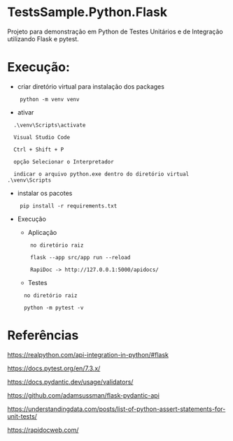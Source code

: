 # TestsSample.Python.Flask

Projeto para demonstração em Python de Testes Unitários e de Integração utilizando Flask e pytest.


# Execução:

- criar diretório virtual para instalação dos packages
```
    python -m venv venv
```
- ativar
```
  .\venv\Scripts\activate

  Visual Studio Code

  Ctrl + Shift + P

  opção Selecionar o Interpretador 

  indicar o arquivo python.exe dentro do diretório virtual .\venv\Scripts
```
- instalar os pacotes
```
    pip install -r requirements.txt
```
- Execução 

  - Aplicação
  ```
      no diretório raiz
      
      flask --app src/app run --reload 

      RapiDoc -> http://127.0.0.1:5000/apidocs/
  ```
  - Testes
  ```
    no diretório raiz
    
    python -m pytest -v
  ```

# Referências

https://realpython.com/api-integration-in-python/#flask

https://docs.pytest.org/en/7.3.x/

https://docs.pydantic.dev/usage/validators/

https://github.com/adamsussman/flask-pydantic-api

https://understandingdata.com/posts/list-of-python-assert-statements-for-unit-tests/

https://rapidocweb.com/
